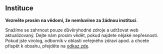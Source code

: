 ## Instituce

**Vezměte prosím na vědomí, že nemluvíme za žádnou instituci**.

Snažíme se zahrnout pouze důvěryhodné zdroje a udržovat web aktualizovaný. Dejte nám prosím vědět, pokud najdete nějaké nepřesnosti. Pokud jste virolog, odborník v oblasti veřejného zdraví apod. a chcete přispět k obsahu, přejděte na [odkaz zde](https://github.com/flattenthecurve/guide#how-to-contribute).
